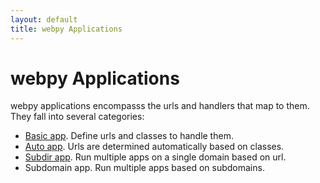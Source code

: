 ```yaml
---
layout: default
title: webpy Applications
---
```


# webpy Applications

webpy applications encompasss the urls and handlers that map to them. They fall into several categories:

* [Basic app](/docs/0.3/apps/basic). Define urls and classes to handle them.
* [Auto app](/docs/0.3/apps/auto). Urls are determined automatically based on classes.
* [Subdir app](/docs/0.3/apps/subdir). Run multiple apps on a single domain based on url.
* Subdomain app. Run multiple apps based on subdomains.